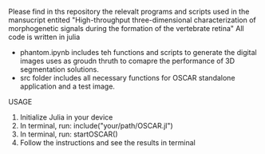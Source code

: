 Please find in ths repository the relevalt programs and scripts used in the mansucript entited "High-throughput three-dimensional characterization of morphogenetic signals during the formation of the vertebrate retina"
All code is written in julia 
- phantom.ipynb includes teh functions and scripts to generate the digital images uses as groudn thruth to comapre the performance of 3D segmentation solutions.
- src folder includes all necessary functions for OSCAR standalone application and a test image.

USAGE
1. Initialize Julia in your device
2. In terminal, run:
       include("your/path/OSCAR.jl")
4. In terminal, run:
    startOSCAR()
5. Follow the instructions and see the results in terminal
